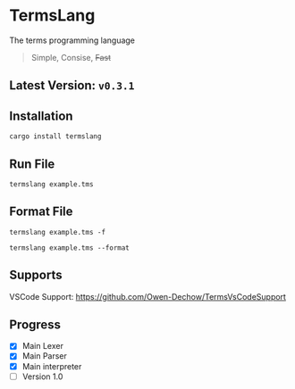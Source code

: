 # TermsLang
The terms programming language

> Simple, Consise, ~~Fast~~

## Latest Version: `v0.3.1`

## Installation
```
cargo install termslang
```

## Run File
```
termslang example.tms
```

## Format File
```
termslang example.tms -f
```

```
termslang example.tms --format
```

## Supports
VSCode Support: https://github.com/Owen-Dechow/TermsVsCodeSupport

## Progress
- [x] Main Lexer
- [x] Main Parser
- [x] Main interpreter
- [ ] Version 1.0
